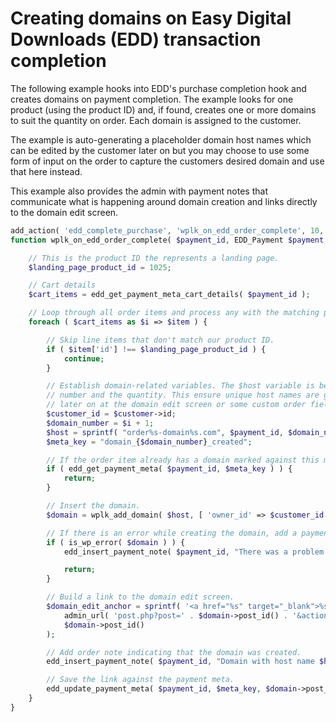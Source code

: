 # Creating domains on Easy Digital Downloads (EDD) transaction completion

The following example hooks into EDD's purchase completion hook and creates domains on payment completion. The example looks for one product (using the product ID) and, if found, creates one or more domains to suit the quantity on order. Each domain is assigned to the customer.

The example is auto-generating a placeholder domain host names which can be edited by the customer later on but you may choose to use some form of input on the order to capture the customers desired domain and use that here instead. 

This example also provides the admin with payment notes that communicate what is happening around domain creation and links directly to the domain edit screen.


```php
add_action( 'edd_complete_purchase', 'wplk_on_edd_order_complete', 10, 3 );
function wplk_on_edd_order_complete( $payment_id, EDD_Payment $payment, EDD_Customer $customer ) {

	// This is the product ID the represents a landing page.
	$landing_page_product_id = 1025;

	// Cart details
	$cart_items = edd_get_payment_meta_cart_details( $payment_id );

	// Loop through all order items and process any with the matching product ID.
	foreach ( $cart_items as $i => $item ) {

		// Skip line items that don't match our product ID.
		if ( $item['id'] !== $landing_page_product_id ) {
			continue;
		}

		// Establish domain-related variables. The $host variable is being auto-generated based on the order
		// number and the quantity. This ensure unique host names are generated for each domain. This can be changed
		// later on at the domain edit screen or some custom order fields could be used here to create domains to order.
		$customer_id = $customer->id;
		$domain_number = $i + 1;
		$host = sprintf( "order%s-domain%s.com", $payment_id, $domain_number );
		$meta_key = "domain_{$domain_number}_created";

		// If the order item already has a domain marked against this meta key, stop here.
		if ( edd_get_payment_meta( $payment_id, $meta_key ) ) {
			return;
		}

		// Insert the domain.
		$domain = wplk_add_domain( $host, [ 'owner_id' => $customer_id ] );

		// If there is an error while creating the domain, add a payment note with details and stop there.
		if ( is_wp_error( $domain ) ) {
			edd_insert_payment_note( $payment_id, "There was a problem creating the $host domain. Error reads: {$domain->get_error_message()}" );

			return;
		}

		// Build a link to the domain edit screen.
		$domain_edit_anchor = sprintf( '<a href="%s" target="_blank">%s</a>',
			admin_url( 'post.php?post=' . $domain->post_id() . '&action=edit' ),
			$domain->post_id()
		);

		// Add order note indicating that the domain was created.
		edd_insert_payment_note( $payment_id, "Domain with host name $host created: $domain_edit_anchor" );

		// Save the link against the payment meta.
		edd_update_payment_meta( $payment_id, $meta_key, $domain->post_id() );
	}
}
```